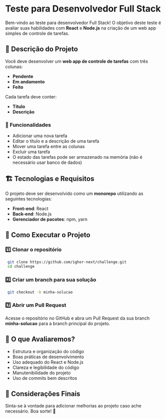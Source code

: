# Teste para Desenvolvedor Full Stack

Bem-vindo ao teste para desenvolvedor Full Stack! O objetivo deste teste é avaliar suas habilidades com **React** e **Node.js** na criação de um web app simples de controle de tarefas.

## 📌 Descrição do Projeto

Você deve desenvolver um **web app de controle de tarefas** com três colunas:
- **Pendente**
- **Em andamento**
- **Feito**

Cada tarefa deve conter:
- **Título**
- **Descrição**

### 🎯 Funcionalidades
- Adicionar uma nova tarefa
- Editar o título e a descrição de uma tarefa
- Mover uma tarefa entre as colunas
- Excluir uma tarefa
- O estado das tarefas pode ser armazenado na memória (não é necessário usar banco de dados)

## 🏗️ Tecnologias e Requisitos

O projeto deve ser desenvolvido como um **monorepo** utilizando as seguintes tecnologias:
- **Front-end**: React
- **Back-end**: Node.js
- **Gerenciador de pacotes**: npm, yarn

## 🚀 Como Executar o Projeto

### 1️⃣ Clonar o repositório
```sh
 git clone https://github.com/ighor-next/challenge.git
 cd challenge
```

### 2️⃣ Criar um branch para sua solução
```sh
 git checkout -b minha-solucao
```

### 7️⃣ Abrir um Pull Request
Acesse o repositório no GitHub e abra um Pull Request da sua branch **minha-solucao** para a branch principal do projeto.

## 🎯 O que Avaliaremos?
- Estrutura e organização do código
- Boas práticas de desenvolvimento
- Uso adequado do React e Node.js
- Clareza e legibilidade do código
- Manutenibilidade do projeto
- Uso de commits bem descritos

## 📝 Considerações Finais

Sinta-se à vontade para adicionar melhorias ao projeto caso ache necessário. Boa sorte! 🚀

